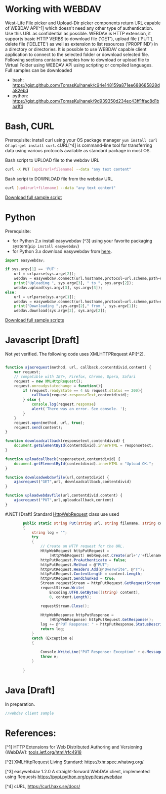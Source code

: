 # Working with WEBDAV

West-Life File picker and Upload-Dir picker components return URL capable of WEBDAV API[^1] which doesn't need any other type of authentication. Use this URL as confidential as possible. WEBDAV is HTTP extension, it supports basic HTTP VERBS to download file ('GET'), upload file ('PUT'), delete file ('DELETE') as well as extension to list resources ('PROPFIND') in a directory or directories. It is possible to use WEBDAV capable client application to connect to the selected folder or download selected file. Following sections contains samples how to download or upload file to Virtual Folder using WEBDAV API using scripting or compiled languages.
Full samples can be downloaded
* bash: https://gist.github.com/TomasKulhanek/c94e148159a871ee688685828da82ebd
* python: https://gist.github.com/TomasKulhanek/9d939350d234ec43ff1ffac8d1baa1f4

# Bash, CURL
Prerequisite: install curl using your OS package manager `yum install curl` or `apt-get install curl`.
cURL[^4] is  command-line tool for transferring data using various protocols available as standard package in most OS. 

Bash script to UPLOAD file to the webdav URL

```bash
curl -X PUT [updirurl+filename] --data "any text content"
```

Bash script to DOWNLOAD file from the webdav URL

```bash
curl [updirurl+filename] --data "any text content"
```
[Download full sample script](https://gist.github.com/TomasKulhanek/c94e148159a871ee688685828da82ebd)

# Python

Prerequisite: 
* for  Python 2.x install easywebdav [^3] using your favorite packaging system(`pip install easywebdav`)
* for Python 3.x download easywebdav from [here](https://raw.githubusercontent.com/h2020-westlife-eu/west-life-wp6/dev/wp6-virtualfolder/src/WP6Service2/WebDavClientTest/python/easywebdav.py).

```python
import easywebdav;

if sys.argv[1] == 'PUT':
    url = urlparse(sys.argv[2]);
    webdav = easywebdav.connect(url.hostname,protocol=url.scheme,path=url.path);
    print("Uploading ", sys.argv[3], " to ", sys.argv[2]);
    webdav.upload(sys.argv[3], sys.argv[3]);
else:
    url = urlparse(sys.argv[1]);
    webdav = easywebdav.connect(url.hostname,protocol=url.scheme,path=url.path);
    print("Downloading ",sys.argv[2]," from ", sys.argv[1]);
    webdav.download(sys.argv[2], sys.argv[2]);

```
[Download full sample scripts](https://gist.github.com/TomasKulhanek/9d939350d234ec43ff1ffac8d1baa1f4)

# Javascript [Draft]

Not yet verified. The following code uses XMLHTTPRequest API[^2].

```javascript

function ajaxrequest(method, url, callback,contentdivid,content) {
    var request;
    // compatible with IE7+, Firefox, Chrome, Opera, Safari
    request = new XMLHttpRequest();
    request.onreadystatechange = function(){
        if (request.readyState == 4 && request.status == 200){
            callback(request.responseText,contentdivid);
        } else {
            console.log(request.response)
            alert('There was an error. See console. ');
        }
    }
    request.open(method, url, true);
    request.send(content);
}

function downloadcallback(responsetext,contentdivid) {
    document.getElementById(contentdivid).innerHTML = responsetext;
}

function uploadcallback(responsetext,contentdivid) {
    document.getElementById(contentdivid).innerHTML = "Upload OK.";
}

function downloadwebdavfile(url,contentdivid) {
    ajaxrequest("GET",url, downloadcallback,contentdivid)
}

function uploadwebdavfile(url,contentdivid,content) {
    ajaxrequest("PUT",url,uploadcallback,content)
}
```

#.NET [Draft]
Standard [HttpWebRequest](https://msdn.microsoft.com/en-us/library/system.net.httpwebrequest.aspx) class use used
```csharp
        public static string Put(string url, string filename, string content)
        {
            string log = "";
            try
            {
                // Create an HTTP request for the URL.
                HttpWebRequest httpPutRequest =
                    (HttpWebRequest) WebRequest.Create(url+'/'+filename);
                httpPutRequest.PreAuthenticate = false;                
                httpPutRequest.Method = @"PUT";                
                httpPutRequest.Headers.Add(@"Overwrite", @"T");                
                httpPutRequest.ContentLength = content.Length;                
                httpPutRequest.SendChunked = true;                
                Stream requestStream = httpPutRequest.GetRequestStream();
                requestStream.Write(
                    Encoding.UTF8.GetBytes((string) content),
                    0, content.Length);

                requestStream.Close();
                
                HttpWebResponse httpPutResponse =
                    (HttpWebResponse) httpPutRequest.GetResponse();                
                log += @"PUT Response: " + httpPutResponse.StatusDescription;
                return log;
            }
            catch (Exception e)
            {
                
                Console.WriteLine("PUT Response: Exception" + e.Message + " StackTrace:" + e.StackTrace);
                throw e;
            }
            
        }
```
# Java [Draft]
In preparation.
```java
//webdav client sample
```

# References:
[^1] HTTP Extensions for Web Distributed Authoring and Versioning (WebDAV): [tools.ietf.org/html/rfc4918](https://tools.ietf.org/html/rfc4918)

[^2] XMLHttpRequest Living Standard: https://xhr.spec.whatwg.org/

[^3] easywebdav 1.2.0 A straight-forward WebDAV client, implemented using Requests https://pypi.python.org/pypi/easywebdav

[^4] cURL, https://curl.haxx.se/docs/
